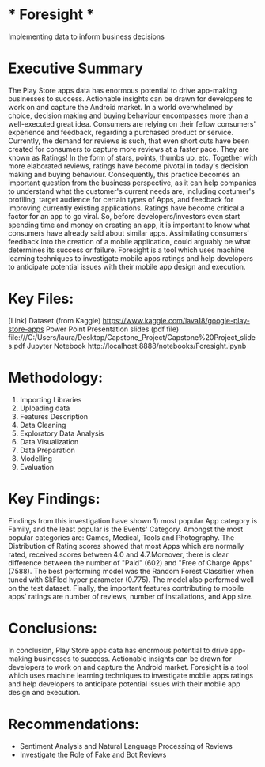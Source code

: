 # * Foresight *
Implementing data to inform business decisions

# Executive Summary

The Play Store apps data has enormous potential to drive app-making businesses to success. Actionable insights can be drawn for developers to work on and capture the Android market.
In a world overwhelmed by choice, decision making and buying behaviour encompasses more than a well-executed great idea. Consumers are relying on their fellow consumers' experience and feedback, regarding a purchased product or service. Currently, the demand for reviews is such, that even short cuts have been created for consumers to capture more reviews at a faster pace. They are known as Ratings! In the form of stars, points, thumbs up, etc. Together with more elaborated reviews, ratings have become pivotal in today's decision making and buying behaviour.
Consequently, this practice becomes an important question from the business perspective, as it can help companies to understand what the customer's current needs are, including costumer's profiling, target audience for certain types of Apps, and feedback for improving currently existing applications.
Ratings have become critical a factor for an app to go viral. So, before developers/investors even start spending time and money on creating an app, it is important to know what consumers have already said about similar apps. Assimilating consumers' feedback into the creation of a mobile application, could arguably be what determines its success or failure.
Foresight is a tool which uses machine learning techniques to investigate mobile apps ratings and help developers to anticipate potential issues with their mobile app design and execution.

# Key Files:
[Link]
Dataset (from Kaggle)
https://www.kaggle.com/lava18/google-play-store-apps
Power Point Presentation slides (pdf file)
file:///C:/Users/laura/Desktop/Capstone_Project/Capstone%20Project_slides.pdf
Jupyter Notebook
http://localhost:8888/notebooks/Foresight.ipynb

# Methodology:

1.	Importing Libraries
2.	Uploading data
3.	Features Description
4.	Data Cleaning
5.	Exploratory Data Analysis
6.	Data Visualization
7.	Data Preparation
8.	Modelling
9.	Evaluation

# Key Findings:

Findings from this investigation have shown 1) most popular App category is Family, and the least popular is the Events' Category. Amongst the most popular categories are: Games, Medical, Tools and Photography. The Distribution of Rating scores showed that most Apps which are normally rated, received scores between 4.0 and 4.7.Moreover, there is clear difference between the number of "Paid" (602) and "Free of Charge Apps" (7588).
The best performing model was the Random Forest Classifier when tuned with SkFlod hyper parameter (0.775). The model also performed well on the test dataset. Finally, the important features contributing to mobile apps' ratings are number of reviews, number of installations, and App size.

# Conclusions:

In conclusion, Play Store apps data has enormous potential to drive app-making businesses to success. Actionable insights can be drawn for developers to work on and capture the Android market. Foresight is a tool which uses machine learning techniques to investigate mobile apps ratings and help developers to anticipate potential issues with their mobile app design and execution.

# Recommendations:

-	Sentiment Analysis and Natural Language Processing of Reviews
-	Investigate the Role of Fake and Bot Reviews

